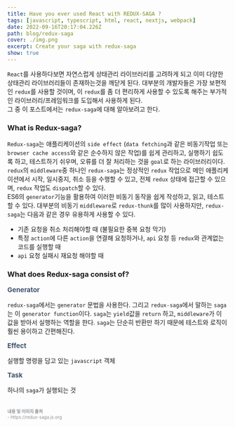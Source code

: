 ```yaml
---
title: Have you ever used React with REDUX-SAGA ?
tags: [javascript, typescript, html, react, nextjs, webpack]
date: 2022-09-16T20:17:04.226Z
path: blog/redux-saga
cover: ./img.png
excerpt: Create your saga with redux-saga
show: true
---
```


`React`를 사용하다보면 자연스럽게 상태관리 라이브러리를 고려하게 되고 이미 다양한 상태관리 라이브러리들이 존재하는것을 깨닫게 된다. 대부분의 개발자들은 가장 보편적인 `redux`를 사용할 것이며, 이 `redux`를
좀 더 편리하게 사용할 수 있도록 해주는 부가적인 라이브러리/프레임워크를 도입해서 사용하게 된다.  
그 중 이 포스트에서는 `redux-saga`에 대해 알아보려고 한다.

### What is Redux-saga?
`Redux-saga`는 애플리케이션의 `side effect` (`data fetching`과 같은 비동기작업 또는 `browser cache access`와 같은 순수하지 않은 작업)를 쉽게 관리하고, 실행하기 쉽도록 하고, 테스트하기 쉬우며, 오류를 더 잘 처리하는 것을 `goal`로 하는 라이브러리이다. `redux`의 `middleware`중 하나인 `redux-saga`는 정상적인 `redux` 작업으로 메인 애플리케이션에서 시작, 일시중지, 취소 등을 수행할 수 있고, 전체 `redux` 상태에 접근할 수 있으며, `redux` 작업도 `dispatch`할 수 있다.  
ES6의 `generator`기능을 활용하여 이러한 비동기 동작을 쉽게 작성하고, 읽고, 테스트할 수 있다. 대부분의 비동기 `middleware`로 `redux-thunk`를 많이 사용하지만, `redux-saga`는 다음과 같은 경우 유용하게 사용할 수 있다.
- 기존 요청을 취소 처리해야할 때 (불필요한 중복 요청 막기)
- 특정 `action`에 다른 `action`을 연결해 요청하거나, `api` 요청 등 `redux`와 관계없는 코드를 실행할 때
- `api` 요청 실패시 재요청 해야할 때

### What does Redux-saga consist of?
<div style="font-weight:bolder;font-size: 15px;color:#3f526c;">Generator</div>

`redux-saga`에서는 `generator` 문법을 사용한다. 그리고 `redux-saga`에서 말하는 `saga`는 이 `generator function`이다. `saga`는 `yield`값을 `return` 하고, `middleware`가 이 값을 받아서 실행하는 역할을 한다. `saga`는 단순히 반환만 하기 때문에 테스트와 로직이 훨씬 용이하고 간편해진다.

<div style="font-weight:bolder;font-size: 15px;color:#3f526c;">Effect</div>

실행할 명령을 담고 있는 `javascript` 객체

<div style="font-weight:bolder;font-size: 15px;color:#3f526c;">Task</div>

하나의 `saga`가 실행되는 것

<br/>
<div style="font-size:10px;color:#8b9196;word-break: break-all">
<b>내용 및 이미지 출처</b><br/>
- https://redux-saga.js.org
</div>
